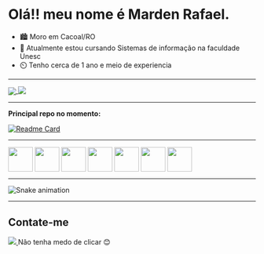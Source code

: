 # Olá!! meu nome é Marden Rafael.



- 🏙️ Moro em Cacoal/RO
- 📘 Atualmente estou cursando Sistemas de informação na faculdade Unesc
- ⏲️ Tenho cerca de 1 ano e meio de experiencia

<hr>
 
<a href="https://github.com/mardenrafael">
  <img align="center" src="https://github-readme-stats.vercel.app/api?username=mardenrafael&show_icons=true&theme=dark&count_private=true">
</a>
<a href="https://github.com/mardenrafael">
  <img align="top" src="https://github-readme-stats.vercel.app/api/top-langs/?username=mardenrafael&layout=compact&theme=dark">
</a>

<hr>

**Principal repo no momento:**

[![Readme Card](https://github-readme-stats.vercel.app/api/pin/?username=mardenrafael&repo=calculadora-de-media&theme=dark)](https://github.com/anuraghazra/github-readme-stats)
 
<hr>

<div>
  <img align="center" height="50" width="50" src="https://cdn.jsdelivr.net/gh/devicons/devicon/icons/javascript/javascript-original.svg" />
  <img align="center" height="50" width="50" src="https://cdn.jsdelivr.net/gh/devicons/devicon/icons/html5/html5-original.svg" />
  <img align="center" height="50" width="50" src="https://cdn.jsdelivr.net/gh/devicons/devicon/icons/css3/css3-original.svg" />
  <img align="center" height="50" width="50" src="https://cdn.jsdelivr.net/gh/devicons/devicon/icons/typescript/typescript-original.svg" />
  <img align="center" height="50" width="50" src="https://cdn.jsdelivr.net/gh/devicons/devicon/icons/react/react-original.svg" />
  <img align="center" height="50" width="50" src="https://cdn.jsdelivr.net/gh/devicons/devicon/icons/nodejs/nodejs-original.svg" />
  <img align="center" height="50" width="50" src="https://cdn.jsdelivr.net/gh/devicons/devicon/icons/express/express-original.svg" />
</div>

<hr>

![Snake animation](https://github.com/mardenrafael/mardenrafael/blob/output/github-contribution-grid-snake.svg)

<hr>

## Contate-me

<a href="mailto:mardenrafaeldalmagro.gimenez@gmail.com">
  <img src="https://img.shields.io/badge/Gmail-D14836?style=for-the-badge&logo=gmail&logoColor=white">
</a>
Não tenha medo de clicar 😊

